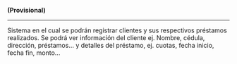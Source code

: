 **(Provisional)**


------------

Sistema en el cual se podrán registrar clientes y sus respectivos préstamos realizados. Se podrá ver información del cliente ej. Nombre, cédula, dirección, préstamos... y detalles del préstamo, ej. cuotas, fecha inicio, fecha fin, monto...
